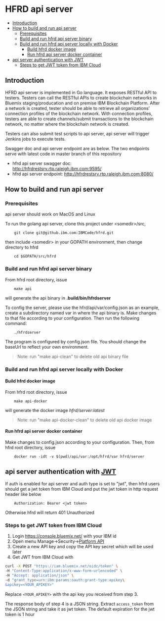  HFRD api server
 ===============

* [Introduction](#introduction)
* [How to build and run api server](#how-to-build-and-run-api-server)
    * [Prerequisites](#prerequisites)
    * [Build and run hfrd api server binary](#build-and-run-hfrd-api-server-binary)
    * [Build and run hfrd api server locally with Docker](#build-and-run-hfrd-api-server-locally-with-docker)
        * [Build hfrd docker image](#build-hfrd-docker-image)
        * [Run hfrd api server docker container](#run-hfrd-api-server-docker-container)
* [api server authentication with JWT](#api-server-authentication-with-jwt)
    * [Steps to get JWT token from IBM Cloud](#steps-to-get-jwt-token-from-ibm-cloud)

## Introduction
HFRD api server is implemented in Go language. It exposes RESTful API
to testers. Testers can call the RESTful APIs to create blockchain
networks in Bluemix staging/producation and on premise IBM Blockchain
Platform. After a network is created, tester should be able to retrieve
all organizations' connection profiles of the blockchain network. With
connection profiles, testers are able to create channels/submit transactions
to the blockchain network, no matter where the blockchain network is
created.

Testers can also submit test scripts to api server, api server will trigger
Jenkins jobs to execute tests.

Swagger doc and api server endpoint are as below. The two endpoints serve with
latest code in master branch of this repository
- hfrd api server swagger doc:  http://hfrdrestsrv.rtp.raleigh.ibm.com:9595/
- hfrd api server endpoint:     http://hfrdrestsrv.rtp.raleigh.ibm.com:8080/

## How to build and run api server
### Prerequisites
api server should work on MacOS and Linux

To run the golang api server, clone this project under
&lt;somedir&gt;/src,

        git clone git@github.ibm.com:IBMCode/hfrd.git

then include &lt;somedir&gt; in your GOPATH
environment, then change directory to hfrd

        cd $GOPATH/src/hfrd

### Build and run hfrd api server binary
From hfrd root directory, issue

        make api
will generate the api binary in **.build/bin/hfrdserver**

To config the server, please use the hfrd/api/var/config.json as an example,
create a subdirectory named var in where the api binary is. Make
changes to that file according to your configuration. Then run the
following command:

        ./hfrdserver

The program is configured by config.json file. You should change the
baseUrl to reflect your own environment.

> Note: run "make api-clean" to delete old api binary file

### Build and run hfrd api server locally with Docker

#### Build hfrd docker image

From hfrd root directory, issue

        make api-docker
will generate the docker image *hfrd/server:latest*

> Note: run "make api-docker-clean" to delete old api docker image

#### Run hfrd api server docker container

Make changes to config.json according to your configuration.
Then, from hfrd root directory, issue

        docker run -idt -v $(pwd)/api/var:/opt/hfrd/var hfrd/server

## api server authentication with [JWT](https://jwt.io/)
If auth is enabled for api server and auth type is set to "jwt", then hfrd users
should get a jwt token from IBM Cloud and put the jwt token in http request header
like below

        Authorization: Bearer <jwt token>
Otherwise hfrd will return 401 Unauthorized

### Steps to get JWT token from IBM Cloud
1. Login https://console.bluemix.net/ with your IBM id
2. Open menu Manage->Security->[Platform API](https://console.bluemix.net/iam/#/apikeys)
3. Create a new API key and copy the API key secret which will be used later
4. Get JWT from IBM Cloud with
```bash
curl -X POST "https://iam.bluemix.net/oidc/token" \
-H "Content-Type:application/x-www-form-urlencoded" \
-H "Accept: application/json" \
-d "grant_type=urn:ibm:params:oauth:grant-type:apikey\
&apikey=<YOUR_APIKEY>"
```
Replace `<YOUR_APIKEY>` with the api key you received from step 3.

The response body of step 4 is a JSON string. Extract `access_token` from the JSON string
and take it as jwt token. The default expiration for the jwt token is 1 hour
